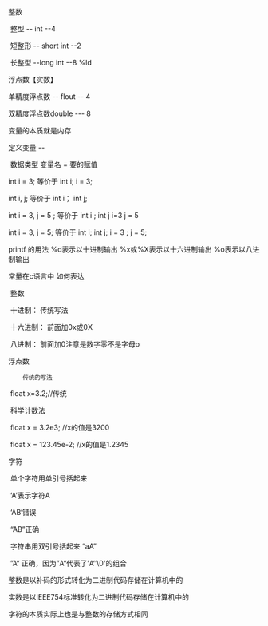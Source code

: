 整数 

​        整型    	--	int		--4

​		短整形	-- short int	--2

​		长整型 	--long int	--8      %ld

浮点数【实数】

单精度浮点数	-- 	flout	-- 4

双精度浮点数double	---	8

变量的本质就是内存

定义变量 -- 

​	数据类型 变量名 = 要的赋值

int i = 3;	 等价于 int i; 	i = 3;

int i, j;	等价于 int	i；	int j;

int i = 3, j = 5 ; 等价于 int i ; int j i=3 j = 5

int i = 3, j = 5; 等价于 int i; int  j; i = 3 ; j = 5; 

printf 的用法
		%d表示以十进制输出
		%x或%X表示以十六进制输出
		%o表示以八进制输出

常量在c语言中 如何表达

​		整数

​				十进制：		传统写法

​				十六进制：	前面加0x或0X

​				八进制：		前面加0注意是数字零不是字母o

浮点数

  		传统的写法

​					float x=3.2;//传统

​			科学计数法	

​					float x = 3.2e3;	//x的值是3200

​					float x = 123.45e-2;	//x的值是1.2345



字符 

​	单个字符用单引号括起来

​				‘A’表示字符A

​				‘AB‘错误

​				“AB”正确

​			字符串用双引号括起来	“aA”

​				”A“ 正确，因为”A“代表了’A‘’\0'的组合

整数是以补码的形式转化为二进制代码存储在计算机中的

实数是以IEEE754标准转化为二进制代码存储在计算机中的

字符的本质实际上也是与整数的存储方式相同